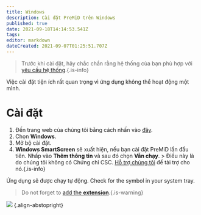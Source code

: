```yaml
---
title: Windows
description: Cài đặt PreMiD trên Windows
published: true
date: 2021-09-18T14:14:53.541Z
tags:
editor: markdown
dateCreated: 2021-09-07T01:25:51.707Z
---
```


> Trước khi cài đặt, hãy chắc chắn rằng hệ thống của bạn phù hợp với [yêu cầu hệ thống](/install/requirements).{.is-info}

Việc cài đặt tiện ích rất quan trọng vì ứng dụng không thể hoạt động một mình.

# Cài đặt
1. Đến trang web của chúng tôi bằng cách nhấn vào [đây](https://premid.app/downloads).
2. Chọn **Windows**.
3. Mở bộ cài đặt.
4. **Windows SmartScreen** sẽ xuất hiện, nếu bạn cài đặt PreMiD lần đầu tiên. Nhấp vào **Thêm thông tin** và sau đó chọn **Vẫn chạy**. > Điều này là do chúng tôi không có Chứng chỉ CSC. [Hỗ trợ chúng tôi](https://www.patreon.com/Timeraa) để tài trợ cho nó.{.is-info}

Ứng dụng sẽ được chạy tự động. Check for the symbol in your system tray.

> Do not forget to [add the **extension**](/install).{.is-warning}

![](https://a.icons8.com/djxbtnYm/GBjHDS/svg.svg) {.align-abstopright}